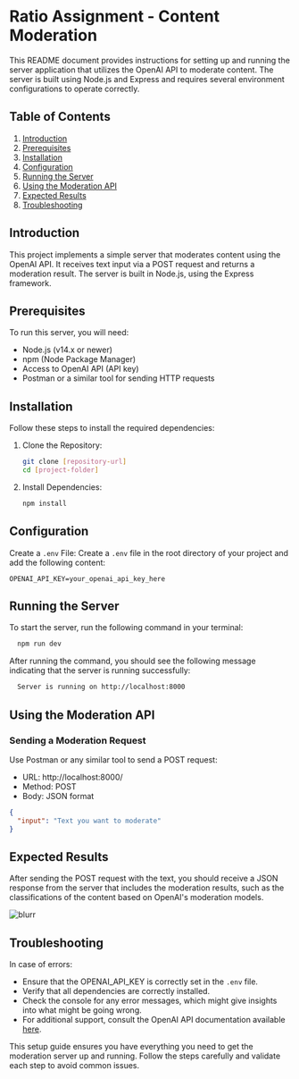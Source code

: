 # Ratio Assignment - Content Moderation

This README document provides instructions for setting up and running the server application that utilizes the OpenAI API to moderate content. The server is built using Node.js and Express and requires several environment configurations to operate correctly.

## Table of Contents
1. [Introduction](#introduction)
2. [Prerequisites](#prerequisites)
3. [Installation](#installation)
4. [Configuration](#configuration)
5. [Running the Server](#running-the-server)
6. [Using the Moderation API](#using-the-moderation-api)
7. [Expected Results](#expected-results)
8. [Troubleshooting](#troubleshooting)

## Introduction
This project implements a simple server that moderates content using the OpenAI API. It receives text input via a POST request and returns a moderation result. The server is built in Node.js, using the Express framework.

## Prerequisites
To run this server, you will need:
- Node.js (v14.x or newer)
- npm (Node Package Manager)
- Access to OpenAI API (API key)
- Postman or a similar tool for sending HTTP requests

## Installation
Follow these steps to install the required dependencies:
1. Clone the Repository:
    ```bash
    git clone [repository-url]
    cd [project-folder]
    ```
2. Install Dependencies:
    ```bash
    npm install
    ```

## Configuration
Create a `.env` File: Create a `.env` file in the root directory of your project and add the following content:
```plaintext
OPENAI_API_KEY=your_openai_api_key_here
```

## Running the Server

To start the server, run the following command in your terminal:

```bash
  npm run dev
```
After running the command, you should see the following message indicating that the server is running successfully:

```bash
  Server is running on http://localhost:8000
```

## Using the Moderation API

### Sending a Moderation Request
Use Postman or any similar tool to send a POST request:
- URL: http://localhost:8000/
- Method: POST
- Body: JSON format
```json
{
  "input": "Text you want to moderate"
}
```

## Expected Results
After sending the POST request with the text, you should receive a JSON response from the server that includes the moderation results, such as the classifications of the content based on OpenAI's moderation models.

![blurr](https://github.com/SandSnorter/Ratio-Assignment-Backend/assets/121429638/4939360c-a607-493b-b744-4fa126a94cdb)

## Troubleshooting
In case of errors:
- Ensure that the OPENAI_API_KEY is correctly set in the `.env` file.
- Verify that all dependencies are correctly installed.
- Check the console for any error messages, which might give insights into what might be going wrong.
- For additional support, consult the OpenAI API documentation available [here](https://openai.com/docs/).

This setup guide ensures you have everything you need to get the moderation server up and running. Follow the steps carefully and validate each step to avoid common issues.
